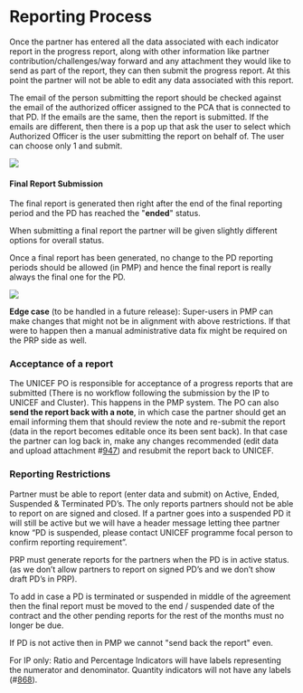 # Reporting Process

Once the partner has entered all the data associated with each indicator report in the progress report, along with other information like partner contribution/challenges/way forward and any attachment they would like to send as part of the report, they can then submit the progress report. At this point the partner will not be able to edit any data associated with this report.

The email of the person submitting the report should be checked against the email of the authorized officer assigned to the PCA that is connected to that PD. If the emails are the same, then the report is submitted. If the emails are different, then there is a pop up that ask the user to select which Authorized Officer is the user submitting the report on behalf of. The user can choose only 1 and submit.

![](https://lh3.googleusercontent.com/IfJAnt9u8yQFNk0ZbcePRtc7SoW00bEEIRMEwAosNf9bctDRLjdqWbU01QxKs5_tTpIyqkfZZDmQ0ZFu5AJssyIgMLm55cvemDMcJ1JgJl05Mn1YCHvzv6pC3oTXVzNhFdb_5dCd)

#### **Final Report Submission**

The final report is generated then right after the end of the final reporting period and the PD has reached the "**ended**" status.

When submitting a final report the partner will be given slightly different options for overall status.

Once a final report has been generated, no change to the PD reporting periods should be allowed \(in PMP\) and hence the final report is really always the final one for the PD.

![](https://lh5.googleusercontent.com/5mxnB3Zyfs8AA5sUy9ODKeBgOvdxedyrDdFrday6u86rXvw1D_zRHKE47DQha96LrOx2H_y8T4sXwHAMYgAoMDqfeIk54fS_2xl-kk8MHY4v9_XXIPcqeWD4YnnzeqJmmncJ6oWq)

**Edge case** \(to be handled in a future release\): Super-users in PMP can make changes that might not be in alignment with above restrictions. If that were to happen then a manual administrative data fix might be required on the PRP side as well.

### **Acceptance of a report**

The UNICEF PO is responsible for acceptance of a progress reports that are submitted \(There is no workflow following the submission by the IP to UNICEF and Cluster\). This happens in the PMP system. The PO can also **send the report back with a note**, in which case the partner should get an email informing them that should review the note and re-submit the report \(data in the report becomes editable once its been sent back\). In that case the partner can log back in, make any changes recommended \(edit data and upload attachment \#[947](https://github.com/unicef/etools-partner-reporting-portal/issues/947)\) and resubmit the report back to UNICEF.

### **Reporting Restrictions**

Partner must be able to report \(enter data and submit\) on Active, Ended, Suspended & Terminated PD’s. The only reports partners should not be able to report on are signed and closed. If a partner goes into a suspended PD it will still be active but we will have a header message letting thee partner know “PD is suspended, please contact UNICEF programme focal person to confirm reporting requirement”.

PRP must generate reports for the partners when the PD is in active status. \(as we don’t allow partners to report on signed PD’s and we don’t show draft PD’s in PRP\).

To add in case a PD is terminated or suspended in middle of the agreement then the final report must be moved to the end / suspended date of the contract and the other pending reports for the rest of the months must no longer be due.

If PD is not active then in PMP we cannot "send back the report" even.

For IP only: Ratio and Percentage Indicators will have labels representing the numerator and denominator. Quantity indicators will not have any labels \(\#[868](https://github.com/unicef/etools-partner-reporting-portal/issues/868)\).  


